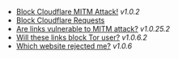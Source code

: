 - [Block Cloudflare MITM Attack!](../subfiles/about.bcma.md) _v1.0.2_
- [Block Cloudflare Requests](../tool/block_cloudflare_requests_pm)
- [Are links vulnerable to MITM attack?](../subfiles/about.ismm.md) _v1.0.25.2_
- [Will these links block Tor user?](../subfiles/about.isat.md) _v1.0.6.2_
- [Which website rejected me?](../subfiles/about.urjm.md) _v1.0.6_
